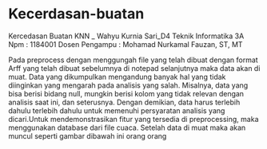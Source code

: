 
# Kecerdasan-buatan
Kercedasan Buatan KNN _ Wahyu Kurnia Sari_D4 Teknik Informatika  3A
Npm   : 1184001
Dosen Pengampu : Mohamad Nurkamal Fauzan, ST, MT

Pada preprocess dengan menggungah file yang telah dibuat dengan format Arff yang telah dibuat sebelumnya di notepad selanjutnya maka data akan di muat. Data yang dikumpulkan mengandung banyak hal yang tidak diinginkan yang mengarah pada analisis yang salah. Misalnya, data yang bisa berisi bidang null, mungkin berisi kolom yang tidak relevan dengan analisis saat ini, dan seterusnya. Dengan demikian, data harus terlebih dahulu terlebih dahulu untuk memenuhi persyaratan analisis yang dicari.Untuk mendemonstrasikan fitur yang tersedia di preprocessing, maka menggunakan database dari file cuaca. Setelah data di muat maka akan muncul seperti gambar dibawah ini
</s> </s> </s> </s> </s> </s> </s> </s> </s> </s> </s> </s> </s> </s> </s> </s> </s> </s> </s> </s> </s> </s> </s> </s> </s> </s> </s> orang </s>
</s> </s> </s> </s> </s> </s> </s> </s> </s> </s> </s> </s> </s> </s> </s> </s> </s> </s> </s> </s> </s> </s> </s> </s> </s> </s> </s> orang </s>
